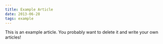 ```yaml
---
title: Example Article
date: 2013-06-28
tags: example
---
```


This is an example article. You probably want to delete it and write your own articles!

